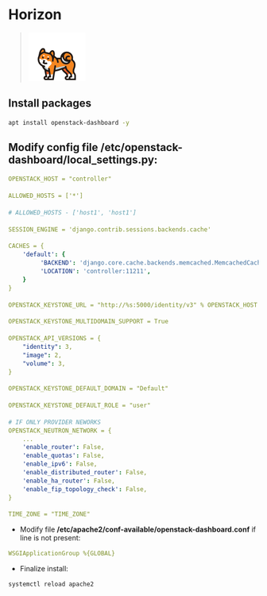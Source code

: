 # Horizon

> ![Horizon logo](/images/horizon.png)

## Install packages

```bash
apt install openstack-dashboard -y
```

## Modify config file **/etc/openstack-dashboard/local_settings.py**:

```yaml
OPENSTACK_HOST = "controller"

ALLOWED_HOSTS = ['*']

# ALLOWED_HOSTS - ['host1', 'host1']

SESSION_ENGINE = 'django.contrib.sessions.backends.cache'

CACHES = {
    'default': {
         'BACKEND': 'django.core.cache.backends.memcached.MemcachedCache',
         'LOCATION': 'controller:11211',
    }
}

OPENSTACK_KEYSTONE_URL = "http://%s:5000/identity/v3" % OPENSTACK_HOST

OPENSTACK_KEYSTONE_MULTIDOMAIN_SUPPORT = True

OPENSTACK_API_VERSIONS = {
    "identity": 3,
    "image": 2,
    "volume": 3,
}

OPENSTACK_KEYSTONE_DEFAULT_DOMAIN = "Default"

OPENSTACK_KEYSTONE_DEFAULT_ROLE = "user"

# IF ONLY PROVIDER NEWORKS
OPENSTACK_NEUTRON_NETWORK = {
    ...
    'enable_router': False,
    'enable_quotas': False,
    'enable_ipv6': False,
    'enable_distributed_router': False,
    'enable_ha_router': False,
    'enable_fip_topology_check': False,
}

TIME_ZONE = "TIME_ZONE"
```

* Modify file **/etc/apache2/conf-available/openstack-dashboard.conf** if line is not present:

```yaml
WSGIApplicationGroup %{GLOBAL}
```

* Finalize install:

```bash
systemctl reload apache2
```


